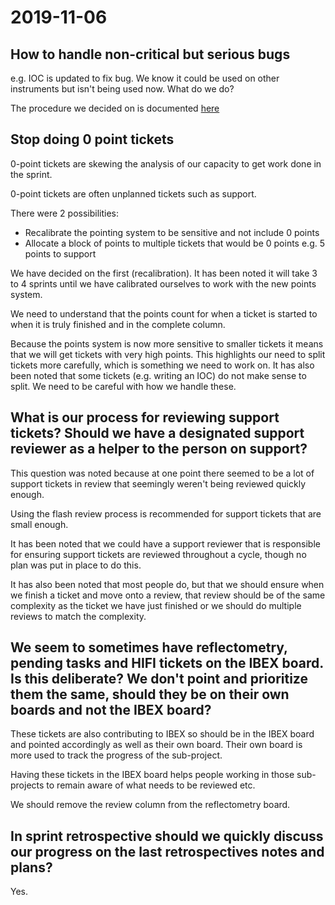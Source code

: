# 2019-11-06

## How to handle non-critical but serious bugs

e.g. IOC is updated to fix bug. We know it could be used on other instruments but isn't being used now. What do we do?

The procedure we decided on is documented [here](/deployment/patch/Modifying-Code-on-an-instrument)

## Stop doing 0 point tickets

0-point tickets are skewing the analysis of our capacity to get work done in the sprint.

0-point tickets are often unplanned tickets such as support.

There were 2 possibilities:

- Recalibrate the pointing system to be sensitive and not include 0 points
- Allocate a block of points to multiple tickets that would be 0 points e.g. 5 points to support

We have decided on the first (recalibration). It has been noted it will take 3 to 4 sprints until we have calibrated ourselves to work with the new points system.

We need to understand that the points count for when a ticket is started to when it is truly finished and in the complete column.

Because the points system is now more sensitive to smaller tickets it means that we will get tickets with very high points. This highlights our need to split tickets more carefully, which is something we need to work on. It has also been noted that some tickets (e.g. writing an IOC) do not make sense to split. We need to be careful with how we handle these.

## What is our process for reviewing support tickets? Should we have a designated support reviewer as a helper to the person on support?

This question was noted because at one point there seemed to be a lot of support tickets in review that seemingly weren't being reviewed quickly enough.

Using the flash review process is recommended for support tickets that are small enough.

It has been noted that we could have a support reviewer that is responsible for ensuring support tickets are reviewed throughout a cycle, though no plan was put in place to do this.

It has also been noted that most people do, but that we should ensure when we finish a ticket and move onto a review, that review should be of the same complexity as the ticket we have just finished or we should do multiple reviews to match the complexity.

## We seem to sometimes have reflectometry, pending tasks and HIFI tickets on the IBEX board. Is this deliberate? We don't point and prioritize them the same, should they be on their own boards and not the IBEX board?

These tickets are also contributing to IBEX so should be in the IBEX board and pointed accordingly as well as their own board. Their own board is more used to track the progress of the sub-project.

Having these tickets in the IBEX board helps people working in those sub-projects to remain aware of what needs to be reviewed etc.

We should remove the review column from the reflectometry board.

## In sprint retrospective should we quickly discuss our progress on the last retrospectives notes and plans?

Yes.
 